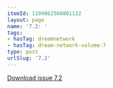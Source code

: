 ```yaml
---
itemId: 1199862560801132
layout: page
name: '7.2: '
tags:
- hasTag: dreamnetwork
- hasTag: dream-network-volume-7
type: post
urlSlug: '7.2'
---
```

<a href="files/pdfs/Volume_7/7.2-Dream-Network-Bulletin_Volume-7-Number-2.pdf" download="">Download issue 7.2</a>